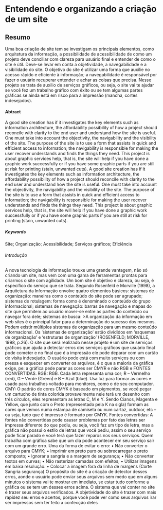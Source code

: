 <h1>Entendendo e organizando a criação de um site</h1>

<h2>Resumo</h2>
Uma boa criação de site tem se investigam os principais elementos, como arquitetura da informação, a possibilidade de acessibilidade de como um projeto deve conciliar com clareza para usuário final e entender de como o site é útil. Deve-se levar em conta a objetividade, a navegabilidade e a visibilidade do site. O objetivo do site é utilizar uma forma que auxilie no acesso rápido e eficiente à informação; a navegabilidade é responsável por fazer o usuário recuperar entender e achar as coisas que precisa.
Nesse projeto se trata de auxilio de serviços gráficos, ou seja, o site vai te ajudar se você fez um trabalho gráfico com êxito ou se tem algumas partes gráficas se ainda está em risco para a impressão (mancha, cortes indesejados).
<h4> Abtract</h4>
A good site creation has if it investigates the key elements such as information architecture, the affordability possibility of how a project should reconcile with clarity to the end user and understand how the site is useful. One must take into account the objectivity, the navigability and the visibility of the site. The purpose of the site is to use a form that assists in quick and efficient access to information; the navigability is responsible for making the user recover understands and finds the things they need. This project is about graphic services help, that is, the site will help if you have done a graphic work successfully or if you have some graphic parts if you are still at risk for printing (stain, unwanted cuts).
A good site creation has if it investigates the key elements such as information architecture, the affordability possibility of how a project should reconcile with clarity to the end user and understand how the site is useful. One must take into account the objectivity, the navigability and the visibility of the site. The purpose of the site is to use a form that assists in quick and efficient access to information; the navigability is responsible for making the user recover understands and finds the things they need. This project is about graphic services help, that is, the site will help if you have done a graphic work successfully or if you have some graphic parts if you are still at risk for printing (stain, unwanted cuts).
<h5>Keywords</h5>
Site; Organização; Acessibilidade; Serviços gráficos; Eficiência
<h6>Introdução</h6>
A nova tecnologia da informação trouxe uma grande vantagem, não só criando um site, mas vem com uma gama de ferramentas prontas para criarmos o site com agilidade.
Um bom site é objetivo e clareza, ou seja, é específico do serviço que se trata. Segundo Rosenfeld e Morville (1998), a Arquitetura da Informação envolve quatro elementos básicos: sistemas de organização: maneiras como o conteúdo do site pode ser agrupado; sistemas de rotulagem: forma como é denominado o conteúdo do grupo informacional; sistemas de navegação: barras de navegação e mapas do site que permitem ao usuário mover-se entre as partes do conteúdo ou navegar fora dele; sistemas de busca:
>A organização da informação em web sites é o principal fator para a determinação do sucesso dos mesmos. Podem existir múltiplos sistemas de organização para um mesmo conteúdo informacional. Os ‘sistemas de organização’ estão divididos em ‘esquemas de organização’ e ‘estruturas de organização’ (ROSENFELD; MORVILLE, 1998, p.26).
O site que será realizado nesse projeto é um site de serviços gráficos que ajuda a detectar erros dos serviços gráficos que usuário final pode cometer e no final que é a impressão ele pode deparar com um cartão de visita indesejado.
O usuário pode está com muito serviços ou com pressa e esquecer em converter os arquivos, é o que a maioria da gráfica exige, pe: a gráfica pede parar as cores ser CMYR e não RGB e FONTES CONVERTIDAS.
RGB: RGB. Cada letra representa uma cor; R – Vermelho (red), G – Verde (Green) e B – Azul (blue).
Usa luz para formar as cores e  usado para trabalhos voltado para monitores, como o de seu computador.
CMY: O padrão de cores CMYK é baseado em pigmentos, se você pegar um cartucho de tinta colorida provavelmente nele terá um desenho com três círculos, eles representam as letras C, M e Y. Sendo Cianos, Magenta e Yellow, que junto com o Preto (representado pela K na sigla) formam as cores que vemos numa estampa de camiseta ou num cartaz, outdoor, etc – ou seja, tudo que é impresso é formado por CMYK.
Fontes convertidas: A fontes não convertidas pode causar problemas por fato das letras ser impressa diferente do que pediu, ou seja, você faz um tipo de letra, mas a gráfica não possui o estilo de letras que você pediu, assim o seu serviço pode ficar parado e você terá que fazer reparos nos seus serviços.
 Quem trabalha com gráfica sabe que um dia pode acontecer em seu serviço sair com um grande erro.  Uma da forma de evitar o erro:
•	Não converter o arquivo para CMYK;
•	Imprimir em preto puro ou sobrecarregar o preto composto;
•	Ignorar a sangria e a margem de segurança;
•	Não converter textos em curvas;
•	Não rasterizar camadas com efeitos;
•	Utilizar imagens em baixa resolução.
•	Colocar a imagem fora da linha de margens (Corte Sangria segurança)
O propósito do site é a criação de detector desses erros, aonde o usuário pode enviar seus arquivos sem medo que em alguns minutos o sistema vai te mostrar em imediato, se estar tudo conforme a gráfica ou se tem um desses erros acima. O sistema que vai conter no site é trazer seus arquivos verificados.
A objetividade do site é trazer com mais rapidez seu erros e acertos, porque você pode ver como seus arquivos irar ser impressos sem ter feito a confecção deles 

